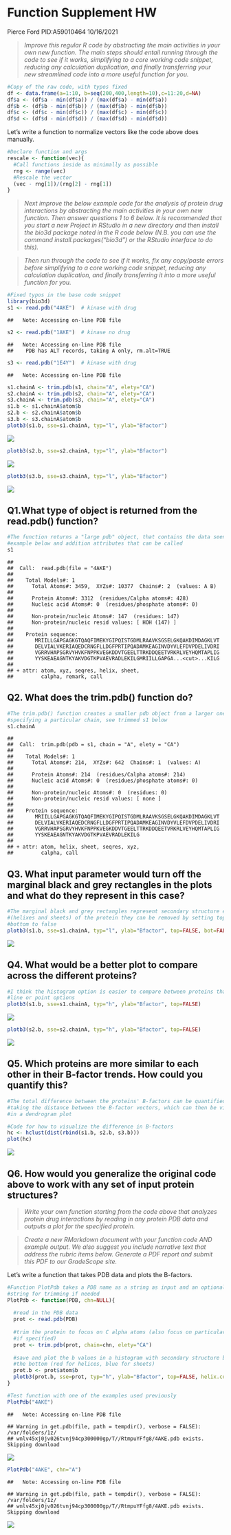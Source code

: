 Function Supplement HW
================
Pierce Ford PID:A59010464
10/16/2021

> *Improve this regular R code by abstracting the main activities in
> your own new function. The main steps should entail running through
> the code to see if it works, simplifying to a core working code
> snippet, reducing any calculation duplication, and finally
> transferring your new streamlined code into a more useful function for
> you.*

``` r
#Copy of the raw code, with typos fixed
df <- data.frame(a=1:10, b=seq(200,400,length=10),c=11:20,d=NA)
df$a <- (df$a - min(df$a)) / (max(df$a) - min(df$a))
df$b <- (df$b - min(df$b)) / (max(df$b) - min(df$b))
df$c <- (df$c - min(df$c)) / (max(df$c) - min(df$c))
df$d <- (df$d - min(df$d)) / (max(df$d) - min(df$d))
```

Let’s write a function to normalize vectors like the code above does
manually.

``` r
#Declare function and args
rescale <- function(vec){
  #Call functions inside as minimally as possible
  rng <- range(vec)
  #Rescale the vector
  (vec - rng[1])/(rng[2] - rng[1])
}
```

> *Next improve the below example code for the analysis of protein drug
> interactions by abstracting the main activities in your own new
> function. Then answer questions 1 to 6 below. It is recommended that
> you start a new Project in RStudio in a new directory and then install
> the bio3d package noted in the R code below (N.B. you can use the
> command install.packages(“bio3d”) or the RStudio interface to do
> this).*

> *Then run through the code to see if it works, fix any copy/paste
> errors before simplifying to a core working code snippet, reducing any
> calculation duplication, and finally transferring it into a more
> useful function for you.*

``` r
#Fixed typos in the base code snippet
library(bio3d)
s1 <- read.pdb("4AKE")  # kinase with drug
```

    ##   Note: Accessing on-line PDB file

``` r
s2 <- read.pdb("1AKE")  # kinase no drug
```

    ##   Note: Accessing on-line PDB file
    ##    PDB has ALT records, taking A only, rm.alt=TRUE

``` r
s3 <- read.pdb("1E4Y")  # kinase with drug
```

    ##   Note: Accessing on-line PDB file

``` r
s1.chainA <- trim.pdb(s1, chain="A", elety="CA")
s2.chainA <- trim.pdb(s2, chain="A", elety="CA")
s3.chainA <- trim.pdb(s3, chain="A", elety="CA")
s1.b <- s1.chainA$atom$b
s2.b <- s2.chainA$atom$b
s3.b <- s3.chainA$atom$b
plotb3(s1.b, sse=s1.chainA, typ="l", ylab="Bfactor")
```

![](function_supplement_files/figure-gfm/unnamed-chunk-3-1.png)<!-- -->

``` r
plotb3(s2.b, sse=s2.chainA, typ="l", ylab="Bfactor")
```

![](function_supplement_files/figure-gfm/unnamed-chunk-3-2.png)<!-- -->

``` r
plotb3(s3.b, sse=s3.chainA, typ="l", ylab="Bfactor")
```

![](function_supplement_files/figure-gfm/unnamed-chunk-3-3.png)<!-- -->

## Q1.What type of object is returned from the read.pdb() function?

``` r
#The function returns a "large pdb" object, that contains the data seen in the 
#example below and addition attributes that can be called
s1
```

    ## 
    ##  Call:  read.pdb(file = "4AKE")
    ## 
    ##    Total Models#: 1
    ##      Total Atoms#: 3459,  XYZs#: 10377  Chains#: 2  (values: A B)
    ## 
    ##      Protein Atoms#: 3312  (residues/Calpha atoms#: 428)
    ##      Nucleic acid Atoms#: 0  (residues/phosphate atoms#: 0)
    ## 
    ##      Non-protein/nucleic Atoms#: 147  (residues: 147)
    ##      Non-protein/nucleic resid values: [ HOH (147) ]
    ## 
    ##    Protein sequence:
    ##       MRIILLGAPGAGKGTQAQFIMEKYGIPQISTGDMLRAAVKSGSELGKQAKDIMDAGKLVT
    ##       DELVIALVKERIAQEDCRNGFLLDGFPRTIPQADAMKEAGINVDYVLEFDVPDELIVDRI
    ##       VGRRVHAPSGRVYHVKFNPPKVEGKDDVTGEELTTRKDDQEETVRKRLVEYHQMTAPLIG
    ##       YYSKEAEAGNTKYAKVDGTKPVAEVRADLEKILGMRIILLGAPGA...<cut>...KILG
    ## 
    ## + attr: atom, xyz, seqres, helix, sheet,
    ##         calpha, remark, call

## Q2. What does the trim.pdb() function do?

``` r
#The trim.pdb() function creates a smaller pdb object from a larger one by 
#specifying a particular chain, see trimmed s1 below
s1.chainA
```

    ## 
    ##  Call:  trim.pdb(pdb = s1, chain = "A", elety = "CA")
    ## 
    ##    Total Models#: 1
    ##      Total Atoms#: 214,  XYZs#: 642  Chains#: 1  (values: A)
    ## 
    ##      Protein Atoms#: 214  (residues/Calpha atoms#: 214)
    ##      Nucleic acid Atoms#: 0  (residues/phosphate atoms#: 0)
    ## 
    ##      Non-protein/nucleic Atoms#: 0  (residues: 0)
    ##      Non-protein/nucleic resid values: [ none ]
    ## 
    ##    Protein sequence:
    ##       MRIILLGAPGAGKGTQAQFIMEKYGIPQISTGDMLRAAVKSGSELGKQAKDIMDAGKLVT
    ##       DELVIALVKERIAQEDCRNGFLLDGFPRTIPQADAMKEAGINVDYVLEFDVPDELIVDRI
    ##       VGRRVHAPSGRVYHVKFNPPKVEGKDDVTGEELTTRKDDQEETVRKRLVEYHQMTAPLIG
    ##       YYSKEAEAGNTKYAKVDGTKPVAEVRADLEKILG
    ## 
    ## + attr: atom, helix, sheet, seqres, xyz,
    ##         calpha, call

## Q3. What input parameter would turn off the marginal black and grey rectangles in the plots and what do they represent in this case?

``` r
#The marginal black and grey rectangles represent secondary structure elements 
#(helixes and sheets) of the protein they can be removed by setting top and 
#bottom to false
plotb3(s1.b, sse=s1.chainA, typ="l", ylab="Bfactor", top=FALSE, bot=FALSE)
```

![](function_supplement_files/figure-gfm/unnamed-chunk-6-1.png)<!-- -->

## Q4. What would be a better plot to compare across the different proteins?

``` r
#I think the histogram option is easier to compare between proteins than the 
#line or point options
plotb3(s1.b, sse=s1.chainA, typ="h", ylab="Bfactor", top=FALSE)
```

![](function_supplement_files/figure-gfm/unnamed-chunk-7-1.png)<!-- -->

``` r
plotb3(s2.b, sse=s2.chainA, typ="h", ylab="Bfactor", top=FALSE)
```

![](function_supplement_files/figure-gfm/unnamed-chunk-7-2.png)<!-- -->

## Q5. Which proteins are more similar to each other in their B-factor trends. How could you quantify this?

``` r
#The total difference between the proteins' B-factors can be quantified by 
#taking the distance between the B-factor vectors, which can then be visualized 
#in a dendrogram plot

#Code for how to visualize the difference in B-factors
hc <- hclust(dist(rbind(s1.b, s2.b, s3.b)))
plot(hc)
```

![](function_supplement_files/figure-gfm/unnamed-chunk-8-1.png)<!-- -->

## Q6. How would you generalize the original code above to work with any set of input protein structures?

> *Write your own function starting from the code above that analyzes
> protein drug interactions by reading in any protein PDB data and
> outputs a plot for the specified protein.*

> *Create a new RMarkdown document with your function code AND example
> output. We also suggest you include narrative text that address the
> rubric items below. Generate a PDF report and submit this PDF to our
> GradeScope site.*

Let’s write a function that takes PDB data and plots the B-factors.

``` r
#Function PlotPdb takes a PDB name as a string as input and an optional chain 
#string for trimming if needed
PlotPdb <- function(PDB, chn=NULL){
  
  #read in the PDB data
  prot <- read.pdb(PDB)
  
  #trim the protein to focus on C alpha atoms (also focus on particular chain 
  #if specified)
  prot <- trim.pdb(prot, chain=chn, elety="CA")
  
  #save and plot the b values in a histogram with secondary structure boxes at 
  #the bottom (red for helices, blue for sheets)
  prot.b <- prot$atom$b
  plotb3(prot.b, sse=prot, typ="h", ylab="Bfactor", top=FALSE, helix.col="red", sheet.col="blue")
}

#Test function with one of the examples used previously
PlotPdb("4AKE")
```

    ##   Note: Accessing on-line PDB file

    ## Warning in get.pdb(file, path = tempdir(), verbose = FALSE): /var/folders/1z/
    ## wnlv45xj0jv026tvnj94cp300000gp/T//RtmpuYFfg8/4AKE.pdb exists. Skipping download

![](function_supplement_files/figure-gfm/unnamed-chunk-9-1.png)<!-- -->

``` r
PlotPdb("4AKE", chn="A")
```

    ##   Note: Accessing on-line PDB file

    ## Warning in get.pdb(file, path = tempdir(), verbose = FALSE): /var/folders/1z/
    ## wnlv45xj0jv026tvnj94cp300000gp/T//RtmpuYFfg8/4AKE.pdb exists. Skipping download

![](function_supplement_files/figure-gfm/unnamed-chunk-9-2.png)<!-- -->
